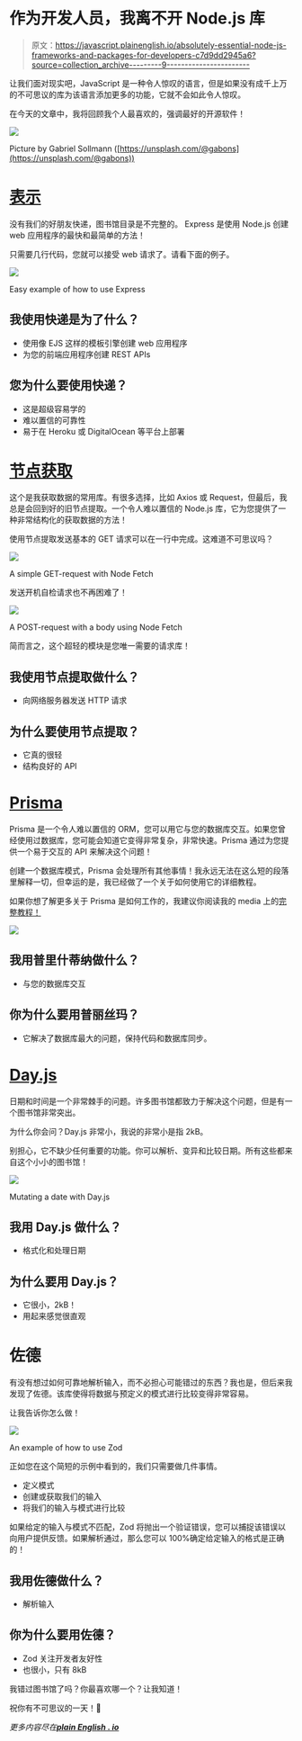 # 作为开发人员，我离不开 Node.js 库

> 原文：<https://javascript.plainenglish.io/absolutely-essential-node-js-frameworks-and-packages-for-developers-c7d9dd2945a6?source=collection_archive---------9----------------------->

让我们面对现实吧，JavaScript 是一种令人惊叹的语言，但是如果没有成千上万的不可思议的库为该语言添加更多的功能，它就不会如此令人惊叹。

在今天的文章中，我将回顾我个人最喜欢的，强调最好的开源软件！

![](img/6bdf3f17643935edc175792f53819868.png)

Picture by Gabriel Sollmann ([https://unsplash.com/@gabons](https://unsplash.com/@gabons))

# [表示](https://expressjs.com/)

没有我们的好朋友快递，图书馆目录是不完整的。
Express 是使用 Node.js 创建 web 应用程序的最快和最简单的方法！

只需要几行代码，您就可以接受 web 请求了。请看下面的例子。

![](img/1457efdc0ca4c87dbba9c1cec1e6c349.png)

Easy example of how to use Express

## **我使用快递是为了什么？**

*   使用像 EJS 这样的模板引擎创建 web 应用程序
*   为您的前端应用程序创建 REST APIs

## 您为什么要使用快递？

*   这是超级容易学的
*   难以置信的可靠性
*   易于在 Heroku 或 DigitalOcean 等平台上部署

# [节点获取](https://github.com/node-fetch/node-fetch)

这个是我获取数据的常用库。有很多选择，比如 Axios 或 Request，但最后，我总是会回到好的旧节点提取。一个令人难以置信的 Node.js 库，它为您提供了一种非常结构化的获取数据的方法！

使用节点提取发送基本的 GET 请求可以在一行中完成。这难道不可思议吗？

![](img/d21d69fa7faa997c79396b0f7b7a13ae.png)

A simple GET-request with Node Fetch

发送开机自检请求也不再困难了！

![](img/048d02ca0744b9bebc6faa722ece1e92.png)

A POST-request with a body using Node Fetch

简而言之，这个超轻的模块是您唯一需要的请求库！

## 我使用节点提取做什么？

*   向网络服务器发送 HTTP 请求

## 为什么要使用节点提取？

*   它真的很轻
*   结构良好的 API

# [Prisma](https://www.prisma.io/)

Prisma 是一个令人难以置信的 ORM，您可以用它与您的数据库交互。如果您曾经使用过数据库，您可能会知道它变得非常复杂，非常快速。Prisma 通过为您提供一个易于交互的 API 来解决这个问题！

创建一个数据库模式，Prisma 会处理所有其他事情！我永远无法在这么短的段落里解释一切，但幸运的是，我已经做了一个关于如何使用它的详细教程。

如果你想了解更多关于 Prisma 是如何工作的，我建议你阅读我的 media 上的[完整教程！](https://medium.com/codex/getting-started-with-the-best-typescript-orm-e0655dd3966)

![](img/a3a5495d56dad3e49670f79778158eec.png)

## 我用普里什蒂纳做什么？

*   与您的数据库交互

## 你为什么要用普丽丝玛？

*   它解决了数据库最大的问题，保持代码和数据库同步。

# [Day.js](https://github.com/iamkun/dayjs)

日期和时间是一个非常棘手的问题。许多图书馆都致力于解决这个问题，但是有一个图书馆非常突出。

为什么你会问？Day.js 非常小，我说的非常小是指 2kB。

别担心，它不缺少任何重要的功能。你可以解析、变异和比较日期。所有这些都来自这个小小的图书馆！

![](img/094a546132a3d0e45846d1f8d689a337.png)

Mutating a date with Day.js

## 我用 Day.js 做什么？

*   格式化和处理日期

## 为什么要用 Day.js？

*   它很小，2kB！
*   用起来感觉很直观

# 佐德

有没有想过如何可靠地解析输入，而不必担心可能错过的东西？我也是，但后来我发现了佐德。该库使得将数据与预定义的模式进行比较变得非常容易。

让我告诉你怎么做！

![](img/8a1d7aa3b76146dbe2c6effa3324ae5f.png)

An example of how to use Zod

正如您在这个简短的示例中看到的，我们只需要做几件事情。

*   定义模式
*   创建或获取我们的输入
*   将我们的输入与模式进行比较

如果给定的输入与模式不匹配，Zod 将抛出一个验证错误，您可以捕捉该错误以向用户提供反馈。如果解析通过，那么您可以 100%确定给定输入的格式是正确的！

## 我用佐德做什么？

*   解析输入

## 你为什么要用佐德？

*   Zod 关注开发者友好性
*   也很小，只有 8kB

我错过图书馆了吗？你最喜欢哪一个？让我知道！

祝你有不可思议的一天！💛

*更多内容尽在*[***plain English . io***](http://plainenglish.io/)